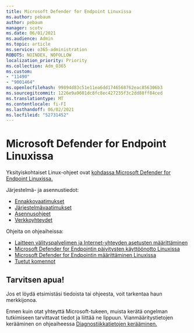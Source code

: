 ```yaml
---
title: Microsoft Defender for Endpoint Linuxissa
ms.author: pebaum
author: pebaum
manager: scotv
ms.date: 06/01/2021
ms.audience: Admin
ms.topic: article
ms.service: o365-administration
ROBOTS: NOINDEX, NOFOLLOW
localization_priority: Priority
ms.collection: Adm_O365
ms.custom:
- "11490"
- "9001464"
ms.openlocfilehash: 99894d83c51e11ea6dd1746568762eac856306b3
ms.sourcegitcommit: 1226e9a9601dc8fc8ec427235f3c2dd88ff84ced
ms.translationtype: MT
ms.contentlocale: fi-FI
ms.lasthandoff: 06/02/2021
ms.locfileid: "52731452"
---
```

# <a name="microsoft-defender-for-endpoint-on-linux"></a>Microsoft Defender for Endpoint Linuxissa

Yksityiskohtaiset Linux-ohjeet ovat [kohdassa Microsoft Defender for Endpoint Linuxissa.](/microsoft-365/security/defender-endpoint/microsoft-defender-endpoint-linux)

Järjestelmä- ja asennustiedot:

- [Ennakkovaatimukset](/microsoft-365/security/defender-endpoint/microsoft-defender-endpoint-linux#prerequisites)
- [Järjestelmävaatimukset](/microsoft-365/security/defender-endpoint/microsoft-defender-endpoint-linux#system-requirements)
- [Asennusohjeet](/microsoft-365/security/defender-endpoint/microsoft-defender-endpoint-linux#installation-instructions)
- [Verkkoyhteydet](/microsoft-365/security/defender-endpoint/microsoft-defender-endpoint-linux#network-connections)

Ohjeita on ohjeaiheissa:

- [Laitteen välityspalvelimen ja Internet-yhteyden asetusten määrittäminen](/microsoft-365/security/defender-endpoint/configure-proxy-internet#enable-access-to-microsoft-defender-atp-service-urls-in-the-proxy-server)
- [Microsoft Defender for Endpointin päivitysten käyttöönotto Linuxissa](/microsoft-365/security/defender-endpoint/linux-updates)
- [Microsoft Defender for Endpointin määrittäminen Linuxissa](/microsoft-365/security/defender-endpoint/microsoft-defender-endpoint-linux#how-to-configure-microsoft-defender-for-endpoint-on-linux)
- [Tuetut komennot](/microsoft-365/security/defender-endpoint/linux-resources#supported-commands)

## <a name="i-need-help"></a>Tarvitsen apua!

Jos et löydä etsimistäsi tiedoista tai ohjeesta, voit tarkentaa haun merkkijonoa.

Ennen kuin otat yhteyttä Microsoft-tukeen, muista kerätä ongelman tutkimiseen tarvittavat tiedot ja liittää ne lippuun. Vianmääritystietojen kerääminen on ohjeaiheessa [Diagnostiikkatietojen kerääminen.](/microsoft-365/security/defender-endpoint/linux-resources#collect-diagnostic-information)